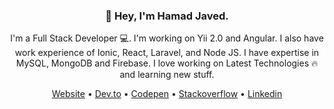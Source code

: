 <h3 align="center">👋 Hey, I'm Hamad Javed.</h3>

<p align="center">I'm a Full Stack Developer 💻. I'm working on Yii 2.0 and Angular. I also have work experience of Ionic, React, Laravel, and Node JS. I have expertise in MySQL, MongoDB and Firebase. I love working on Latest Technologies 🔥 and learning new stuff.</p>

<p align="center">
  <a href="https://hamadjaved69.github.io/">Website</a> •
  <a href="https://dev.to/hamadjaved69">Dev.to</a> •
  <a href="https://codepen.io/hamadjaved69">Codepen</a> •
  <a href="https://stackoverflow.com/users/story/10042564">Stackoverflow</a> •
  <a href="https://www.linkedin.com/in/hamadjaved69">Linkedin</a>
</p>



<!--
**HamadJaved69/hamadjaved69** is a ✨ _special_ ✨ repository because its `README.md` (this file) appears on your GitHub profile.

- 🔭 I’m currently working on 
- 🌱 I’m currently learning ...
- 👯 I’m looking to collaborate on ...
- 🤔 I’m looking for help with ...
- 💬 Ask me about ...
- 📫 How to reach me: ...
- 😄 Pronouns: ...
- ⚡ Fun fact: ...
-->
